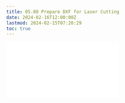 ```yaml
---
title: 05.08 Prepare DXF for Laser Cutting
date: 2024-02-16T12:00:00Z
lastmod: 2024-02-15T07:20:29
toc: true
---
```


![Link to included file content](../../../../digital-fabrication/laser-cutting/prepare-dxf-file-for-laser-cutting.md)
